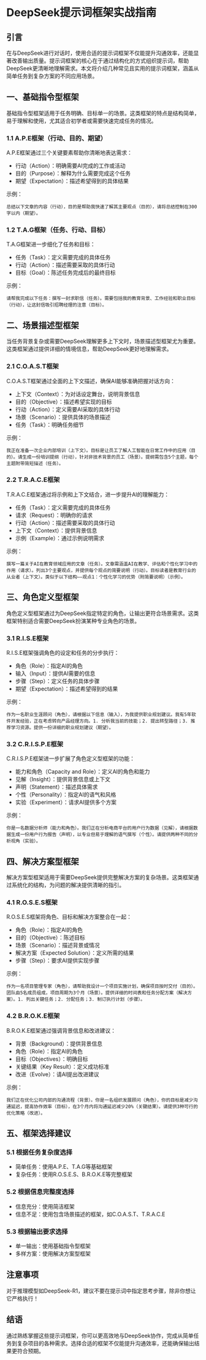 # DeepSeek提示词框架实战指南

## 引言
在与DeepSeek进行对话时，使用合适的提示词框架不仅能提升沟通效率，还能显著改善输出质量。提示词框架的核心在于通过结构化的方式组织提示词，帮助DeepSeek更清晰地理解需求。本文将介绍几种常见且实用的提示词框架，涵盖从简单任务到复杂方案的不同应用场景。

## 一、基础指令型框架

基础指令型框架适用于任务明确、目标单一的场景。这类框架的特点是结构简单，易于理解和使用，尤其适合初学者或需要快速完成任务的情况。

### 1.1 A.P.E框架（行动、目的、期望）
A.P.E框架通过三个关键要素帮助你清晰地表达需求：
- 行动（Action）：明确需要AI完成的工作或活动
- 目的（Purpose）：解释为什么需要完成这个任务
- 期望（Expectation）：描述希望得到的具体结果

示例：
```
总结以下文章的内容（行动），目的是帮助我快速了解其主要观点（目的），请将总结控制在300字以内（期望）。
```

### 1.2 T.A.G框架（任务、行动、目标）
T.A.G框架进一步细化了任务和目标：
- 任务（Task）：定义需要完成的具体任务
- 行动（Action）：描述需要采取的具体行动
- 目标（Goal）：陈述任务完成后的最终目标

示例：
```
请帮我完成以下任务：撰写一封求职信（任务）。需要包括我的教育背景、工作经验和职业目标（行动），让这封信吸引招聘经理的注意（目标）。
```

## 二、场景描述型框架

当任务背景复杂或需要DeepSeek理解更多上下文时，场景描述型框架尤为重要。这类框架通过提供详细的情境信息，帮助DeepSeek更好地理解需求。

### 2.1 C.O.A.S.T框架
C.O.A.S.T框架通过全面的上下文描述，确保AI能够准确把握对话方向：
- 上下文（Context）：为对话设定舞台，说明背景信息
- 目的（Objective）：描述希望实现的目标
- 行动（Action）：定义需要AI采取的具体行动
- 场景（Scenario）：提供具体的场景描述
- 任务（Task）：明确任务细节

示例：
```
我正在准备一次企业内部培训（上下文）。目标是让员工了解人工智能在日常工作中的应用（目的）。请生成一份培训提纲（行动），针对非技术背景的员工（场景）。提纲需包含5个主题，每个主题附带简短描述（任务）。
```

### 2.2 T.R.A.C.E框架
T.R.A.C.E框架通过将示例和上下文结合，进一步提升AI的理解能力：
- 任务（Task）：定义需要完成的具体任务
- 请求（Request）：明确你的请求
- 行动（Action）：描述需要采取的具体行动
- 上下文（Context）：提供背景信息
- 示例（Example）：通过示例说明需求

示例：
```
撰写一篇关于AI在教育领域应用的文章（任务）。文章需涵盖AI在教学、评估和个性化学习中的作用（请求）。列出3个主要观点，并提供每个观点的简要说明（行动）。目标读者是教育行业的从业者（上下文）。类似于以下结构——观点1：个性化学习的优势（附简要说明）（示例）。
```

## 三、角色定义型框架

角色定义型框架通过为DeepSeek指定特定的角色，让输出更符合场景需求。这类框架特别适合需要DeepSeek扮演某种专业角色的场景。

### 3.1 R.I.S.E框架
R.I.S.E框架强调角色的设定和任务的分步执行：
- 角色（Role）：指定AI的角色
- 输入（Input）：提供AI需要的信息
- 步骤（Step）：定义任务的具体步骤
- 期望（Expectation）：描述希望得到的结果

示例：
```
作为一名职业生涯顾问（角色），请根据以下信息（输入），为我提供职业规划建议。我有5年软件开发经验，正在考虑转向产品经理方向。1. 分析我当前的技能；2. 提出转型路径；3. 推荐学习资源。提供一份详细的职业规划建议（期望）。
```

### 3.2 C.R.I.S.P.E框架
C.R.I.S.P.E框架进一步扩展了角色定义型框架的功能：
- 能力和角色（Capacity and Role）：定义AI的角色和能力
- 见解（Insight）：提供背景信息或上下文
- 声明（Statement）：描述具体需求
- 个性（Personality）：指定AI的语气和风格
- 实验（Experiment）：请求AI提供多个方案

示例：
```
你是一名数据分析师（能力和角色）。我们正在分析电商平台的用户行为数据（见解），请根据数据生成一份用户行为报告（声明），以专业但易于理解的语气撰写（个性）。请提供两种不同的分析视角（实验）。
```

## 四、解决方案型框架

解决方案型框架适用于需要DeepSeek提供完整解决方案的复杂场景。这类框架通过系统化的结构，为问题的解决提供清晰的指引。

### 4.1 R.O.S.E.S框架
R.O.S.E.S框架将角色、目标和解决方案整合在一起：
- 角色（Role）：指定AI的角色
- 目的（Objective）：陈述目标
- 场景（Scenario）：描述背景或情况
- 解决方案（Expected Solution）：定义所需的结果
- 步骤（Step）：要求AI提供实现步骤

示例：
```
作为一名项目管理专家（角色），请帮助我设计一个项目实施计划，确保项目按时交付（目的）。团队由5名成员组成，项目周期为3个月（场景）。提供详细的时间表和任务分配方案（解决方案）。1. 列出关键任务；2. 分配任务；3. 制订执行计划（步骤）。
```

### 4.2 B.R.O.K.E框架
B.R.O.K.E框架通过强调背景信息和改进建议：
- 背景（Background）：提供背景信息
- 角色（Role）：指定AI的角色
- 目标（Objectives）：明确目标
- 关键结果（Key Result）：定义成功标准
- 改进（Evolve）：请AI提出改进建议

示例：
```
我们正在优化公司内部的沟通流程（背景）。你是一名组织发展顾问（角色），你的目标是减少沟通延迟，提高协作效率（目标），在3个月内将沟通延迟减少20%（关键结果）。请提供3种可行的优化策略（改进）。
```

## 五、框架选择建议

### 5.1 根据任务复杂度选择
- 简单任务：使用A.P.E、T.A.G等基础框架
- 复杂任务：使用R.O.S.E.S、B.R.O.K.E等完整框架

### 5.2 根据信息完整度选择
- 信息充分：使用简洁框架
- 信息不足：使用包含场景描述的框架，如C.O.A.S.T、T.R.A.C.E

### 5.3 根据输出要求选择
- 单一输出：使用基础指令型框架
- 多样方案：使用解决方案型框架

## 注意事项
对于推理模型如DeepSeek-R1，建议不要在提示词中指定思考步骤，除非你想让它严格执行！

## 结语
通过熟练掌握这些提示词框架，你可以更高效地与DeepSeek协作，完成从简单任务到复杂项目的各种需求。选择合适的框架不仅能提升沟通效率，还能确保输出结果更符合预期。 